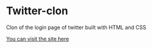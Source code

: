 # Twitter-clon
Clon of the login page of twitter built with HTML and CSS

[You can visit the site here](https://danielsneira.github.io/twitter-clon/)
